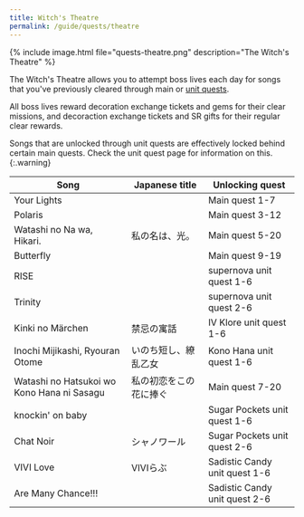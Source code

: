 ```yaml
---
title: Witch's Theatre
permalink: /guide/quests/theatre
---
```


{% include image.html file="quests-theatre.png" description="The Witch's Theatre" %}

The Witch's Theatre allows you to attempt boss lives each day for songs that
you've previously cleared through main or [unit quests](unit).

All boss lives reward decoration exchange tickets and gems for their clear
missions, and decoraction exchange tickets and SR gifts for their regular clear
rewards.

Songs that are unlocked through unit quests are effectively locked behind
certain main quests. Check the unit quest page for information on this.
{:.warning}

| Song                                       | Japanese title         | Unlocking quest               |
|--------------------------------------------|------------------------|-------------------------------|
| Your Lights                                |                        | Main quest 1-7                |
| Polaris                                    |                        | Main quest 3-12               |
| Watashi no Na wa, Hikari.                  | 私の名は、光。         | Main quest 5-20               |
| Butterfly                                  |                        | Main quest 9-19               |
| RISE                                       |                        | supernova unit quest 1-6      |
| Trinity                                    |                        | supernova unit quest 2-6      |
| Kinki no Märchen                           | 禁忌の寓話             | IV Klore unit quest 1-6       |
| Inochi Mijikashi, Ryouran Otome            | いのち短し、繚乱乙女   | Kono Hana unit quest 1-6      |
| Watashi no Hatsukoi wo Kono Hana ni Sasagu | 私の初恋をこの花に捧ぐ | Main quest 7-20               |
| knockin' on baby                           |                        | Sugar Pockets unit quest 1-6  |
| Chat Noir                                  | シャノワール           | Sugar Pockets unit quest 2-6  |
| VIVI Love                                  | VIVIらぶ               | Sadistic Candy unit quest 1-6 |
| Are Many Chance!!!                         |                        | Sadistic Candy unit quest 2-6 |
